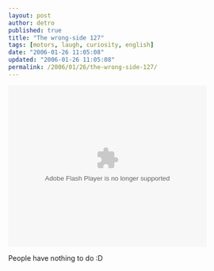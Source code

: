 ```yaml
---
layout: post
author: detro
published: true
title: "The wrong-side 127"
tags: [motors, laugh, curiosity, english]
date: "2006-01-26 11:05:08"
updated: "2006-01-26 11:05:08"
permalink: /2006/01/26/the-wrong-side-127/
---
```


<embed style="width:400px; height:326px;" id="VideoPlayback" align="middle" type="application/x-shockwave-flash" src="http://video.google.com/googleplayer.swf?videoUrl=http%3A%2F%2Fvp.video.google.com%2Fvideodownload%3Fversion%3D0%26secureurl%3DhAAAAEYhveV0Go3DoDK2y7uwklSqvsXpXWK7BKyLg_oRx1HH8M-QP2UGIlYFi5k8LWFlD_hoWsjaoCtWlGrApSQq9ZBGNuqapTPqqlSATLuM_bEWuQwftkIUSlGMwx2JbYGvS5No9IBg41ZKGc5I2dWQLphCItg7nQRtQlZy0xovbWpgyzxlTo4PZgqvOmd6ZJxfSQ%26sigh%3Du3LbFZxV0ShFsv2Zhf4PMiKo64o%26begin%3D0%26len%3D241000%26docid%3D-247167807366923212&thumbnailUrl=http%3A%2F%2Fvideo.google.com%2FThumbnailServer%3Fcontentid%3D50c300caf6465915%26second%3D5%26itag%3Dw320%26urlcreated%3D1138269270%26sigh%3DHMM8T5mbOKs53QuOYoyYzBeKbkU&playerId=-247167807366923212&playerMode=embedded" allowScriptAccess="sameDomain" quality="best" bgcolor="#ffffff" scale="noScale" wmode="window" salign="TL" > </embed>

People have nothing to do :D
